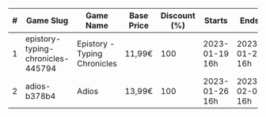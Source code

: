 |#|Game Slug|Game Name|Base Price|Discount (%)|Starts|Ends|
|---|---|---|---|---|---|---|
|1|epistory-typing-chronicles-445794|Epistory - Typing Chronicles|11,99€|100|2023-01-19 16h|2023-01-26 16h|
|2|adios-b378b4|Adios|13,99€|100|2023-01-26 16h|2023-02-02 16h|
